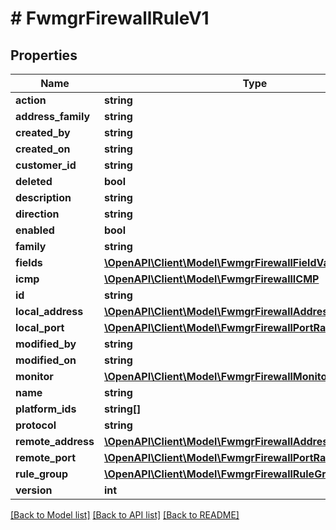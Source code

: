 # # FwmgrFirewallRuleV1

## Properties

Name | Type | Description | Notes
------------ | ------------- | ------------- | -------------
**action** | **string** |  |
**address_family** | **string** |  |
**created_by** | **string** |  |
**created_on** | **string** |  |
**customer_id** | **string** |  | [optional]
**deleted** | **bool** |  |
**description** | **string** |  |
**direction** | **string** |  |
**enabled** | **bool** |  |
**family** | **string** |  |
**fields** | [**\OpenAPI\Client\Model\FwmgrFirewallFieldValue[]**](FwmgrFirewallFieldValue.md) |  |
**icmp** | [**\OpenAPI\Client\Model\FwmgrFirewallICMP**](FwmgrFirewallICMP.md) |  |
**id** | **string** |  |
**local_address** | [**\OpenAPI\Client\Model\FwmgrFirewallAddressRange[]**](FwmgrFirewallAddressRange.md) |  |
**local_port** | [**\OpenAPI\Client\Model\FwmgrFirewallPortRange[]**](FwmgrFirewallPortRange.md) |  |
**modified_by** | **string** |  | [optional]
**modified_on** | **string** |  | [optional]
**monitor** | [**\OpenAPI\Client\Model\FwmgrFirewallMonitoring**](FwmgrFirewallMonitoring.md) |  |
**name** | **string** |  |
**platform_ids** | **string[]** |  |
**protocol** | **string** |  |
**remote_address** | [**\OpenAPI\Client\Model\FwmgrFirewallAddressRange[]**](FwmgrFirewallAddressRange.md) |  |
**remote_port** | [**\OpenAPI\Client\Model\FwmgrFirewallPortRange[]**](FwmgrFirewallPortRange.md) |  |
**rule_group** | [**\OpenAPI\Client\Model\FwmgrFirewallRuleGroupSummaryV1**](FwmgrFirewallRuleGroupSummaryV1.md) |  |
**version** | **int** |  |

[[Back to Model list]](../../README.md#models) [[Back to API list]](../../README.md#endpoints) [[Back to README]](../../README.md)
